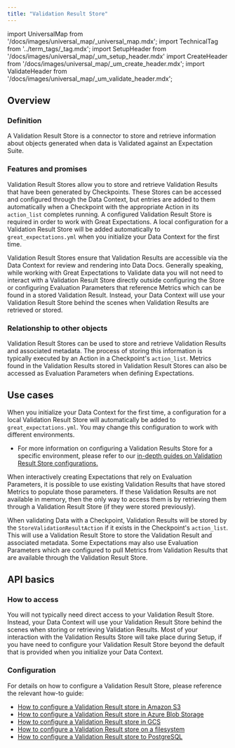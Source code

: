 ```yaml
---
title: "Validation Result Store"
---
```

import UniversalMap from '/docs/images/universal_map/_universal_map.mdx';
import TechnicalTag from '../term_tags/_tag.mdx';
import SetupHeader from '/docs/images/universal_map/_um_setup_header.mdx'
import CreateHeader from '/docs/images/universal_map/_um_create_header.mdx';
import ValidateHeader from '/docs/images/universal_map/_um_validate_header.mdx';


<UniversalMap setup='active' connect='inactive' create='active' validate='active'/> 

## Overview

### Definition

A Validation Result Store is a connector to store and retrieve information about objects generated when data is Validated against an Expectation Suite.

### Features and promises

Validation Result Stores allow you to store and retrieve Validation Results that have been generated by Checkpoints.  These Stores can be accessed and configured through the Data Context, but entries are added to them automatically when a Checkpoint with the appropriate Action in its `action_list` completes running.  A configured Validation Result Store is required in order to work with Great Expectations.  A local configuration for a Validation Result Store will be added automatically to `great_expectations.yml` when you initialize your Data Context for the first time.

Validation Result Stores ensure that Validation Results are accessible via the Data Context for review and rendering into Data Docs.  Generally speaking, while working with Great Expectations to Validate data you will not need to interact with a Validation Result Store directly outside configuring the Store or configuring Evaluation Parameters that reference Metrics which can be found in a stored Validation Result.  Instead, your Data Context will use your Validation Result Store behind the scenes when Validation Results are retrieved or stored.

### Relationship to other objects

Validation Result Stores can be used to store and retrieve Validation Results and associated metadata.  The process of storing this information is typically executed by an Action in a Checkpoint's `action_list`.  Metrics found in the Validation Results stored in Validation Result Stores can also be accessed as Evaluation Parameters when defining Expectations.

## Use cases

<SetupHeader/>

When you initialize your Data Context for the first time, a configuration for a local Validation Result Store will automatically be added to `great_expectations.yml`. You may change this configuration to work with different environments. 

- For more information on configuring a Validation Results Store for a specific environment, please refer to our [in-depth guides on Validation Result Store configurations.](../guides/setup/index.md#validation-result-stores)


<CreateHeader/>

When interactively creating Expectations that rely on Evaluation Parameters, it is possible to use existing Validation Results that have stored Metrics to populate those parameters.  If these Validation Results are not available in memory, then the only way to access them is by retrieving them through a Validation Result Store (if they were stored previously).

<ValidateHeader/>

When validating Data with a Checkpoint, Validation Results will be stored by the `StoreValidationResultAction` if it exists in the Checkpoint's `action_list`.  This will use a Validation Result Store to store the Validation Result and associated metadata.  Some Expectations may also use Evaluation Parameters which are configured to pull Metrics from Validation Results that are available through the Validation Result Store.

## API basics

### How to access

You will not typically need direct access to your Validation Result Store.  Instead, your Data Context will use your Validation Result Store behind the scenes when storing or retrieving Validation Results.  Most of your interaction with the Validation Results Store will take place during Setup, if you have need to configure your Validation Result Store beyond the default that is provided when you initialize your Data Context.

### Configuration

For details on how to configure a Validation Result Store, please reference the relevant how-to guide:

- [How to configure a Validation Result store in Amazon S3](../guides/setup/configuring_metadata_stores/how_to_configure_a_validation_result_store_in_amazon_s3.md)
- [How to configure a Validation Result store in Azure Blob Storage](../guides/setup/configuring_metadata_stores/how_to_configure_a_validation_result_store_in_azure_blob_storage.md)
- [How to configure a Validation Result store in GCS](../guides/setup/configuring_metadata_stores/how_to_configure_a_validation_result_store_in_gcs.md)
- [How to configure a Validation Result store on a filesystem](../guides/setup/configuring_metadata_stores/how_to_configure_a_validation_result_store_on_a_filesystem.md)
- [How to configure a Validation Result store to PostgreSQL](../guides/setup/configuring_metadata_stores/how_to_configure_a_validation_result_store_to_postgresql.md)

